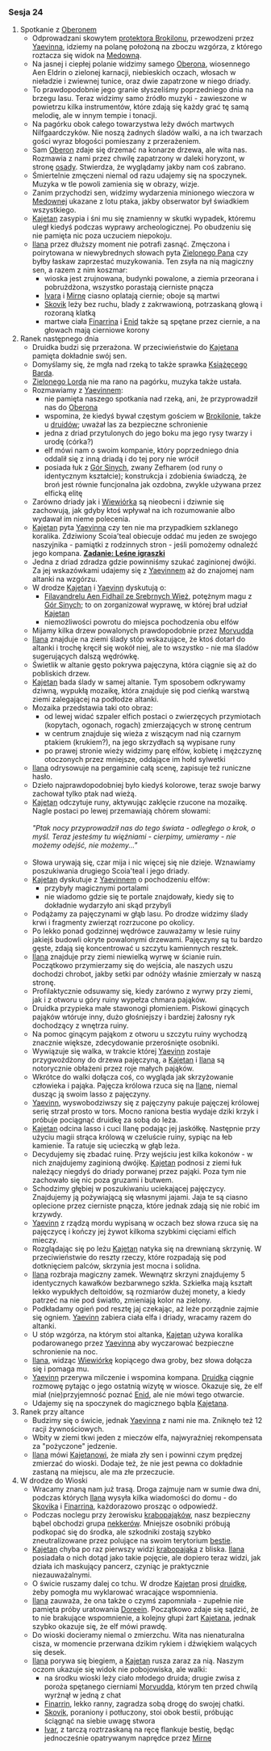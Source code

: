 ### Sesja 24
1. Spotkanie z [Oberonem](#p_oberon)
    * Odprowadzani skowytem [protektora Brokilonu](#b_bizoktor), przewodzeni przez [Yaevinna](#p_yaevinn), idziemy na polanę położoną na zboczu wzgórza, z którego roztacza się widok na [Medowną](#l_medowna). 
    * Na jasnej i ciepłej polanie widzimy samego [Oberona](#p_oberon), wiosennego Aen Eldrin o zielonej karnacji, niebieskich oczach, włosach w nieładzie i zwiewnej tunice, oraz dwie zapatrzone w niego driady.
    * To prawdopodobnie jego granie słyszeliśmy poprzedniego dnia na brzegu lasu. Teraz widzimy samo źródło muzyki - zawieszone w powietrzu kilka instrumentów, które zdają się każdy grać tę samą melodię, ale w innym tempie i tonacji.
    * Na pagórku obok całego towarzystwa leży dwóch martwych Nilfgaardczyków. Nie noszą żadnych śladów walki, a na ich twarzach gości wyraz błogości pomieszany z przerażeniem.
    * Sam [Oberon](#p_oberon) zdaje się drzemać na konarze drzewa, ale wita nas. Rozmawia z nami przez chwilę zapatrzony w daleki horyzont, w stronę [osady](#l_medowna). Stwierdza, że wyglądamy jakby nam coś zabrano. 
    * Śmiertelnie zmęczeni niemal od razu udajemy się na spoczynek. Muzyka w tle powoli zamienia się w obrazy, wizje. 
    * Zanim przychodzi sen, widzimy wydarzenia minionego wieczora w [Medownej](#l_medowna) ukazane z lotu ptaka, jakby obserwator był świadkiem wszystkiego.
    * [Kajetan](#g_kajetan) zasypia i śni mu się znamienny w skutki wypadek, któremu uległ kiedyś podczas wyprawy archeologicznej. Po obudzeniu się nie pamięta nic poza uczuciem niepokoju.
    * [Ilana](#g_ilana) przez dłuższy moment nie potrafi zasnąć. Zmęczona i poirytowana w niewybrednych słowach pyta [Zielonego Pana](#p_oberon) czy byłby łaskaw zaprzestać muzykowania. Ten zsyła na nią magiczny sen, a razem z nim koszmar:
        * wioska jest zrujnowana, budynki powalone, a ziemia przeorana i pobrużdżona, wszystko porastają cierniste pnącza
        * [Ivara](#p_ivar) i [Mirnę](#p_mirna) ciasno oplatają ciernie; oboje są martwi
        * [Skovik](#p_skovik) leży bez ruchu, blady z zakrwawioną, potrzaskaną głową i rozoraną klatką
        * martwe ciała [Finarrina](#p_druid_finarrin) i [Enid](#p_enid) także są spętane przez ciernie, a na głowach mają cierniowe korony
2. Ranek następnego dnia
    * Druidka budzi się przerażona. W przeciwieństwie do [Kajetana](#g_kajetan) pamięta dokładnie swój sen.
    * Domyślamy się, że mgła nad rzeką to także sprawka [Książęcego Barda](#p_oberon).
    * [Zielonego Lorda](#p_oberon) nie ma rano na pagórku, muzyka także ustała.
    * Rozmawiamy z [Yaevinnem](#p_yaevinn):
        * nie pamięta naszego spotkania nad rzeką, ani, że przyprowadził nas do [Oberona](#p_oberon)
        * wspomina, że kiedyś bywał częstym gościem w [Brokilonie](#l_brokilon), także u [druidów](#l_wioska); uważał las za bezpieczne schronienie
        * jedna z driad przytulonych do jego boku ma jego rysy twarzy i urodę (córka?)
        * elf mówi nam o swoim kompanie, który poprzedniego dnia oddalił się z inną driadą i do tej pory nie wrócił
        * posiada łuk z [Gór Sinych](#l_gory_sine), zwany Zefharem (od runy o identycznym kształcie); konstrukcja i zdobienia świadczą, że broń jest równie funcjonalna jak ozdobna, zwykle używana przez elficką elitę
    * Zarówno driady jak i [Wiewiórka](#p_yaevinn) są nieobecni i dziwnie się zachowują, jak gdyby ktoś wpływał na ich rozumowanie albo wydawał im nieme polecenia.
    * [Kajetan](#g_kajetan) pyta [Yaevinna](#p_yaevinn) czy ten nie ma przypadkiem szklanego koralika. Zdziwiony Scoia'teal obiecuje oddać mu jeden ze swojego naszyjnika - pamiątki z rodzinnych stron - jeśli pomożemy odnaleźć jego kompana. **[Zadanie: Leśne igraszki](#z_q13)**
    * Jedna z driad zdradza gdzie powinniśmy szukać zaginionej dwójki. Za jej wskazówkami udajemy się z [Yaevinnem](#p_yaevinn) aż do znajomej nam altanki na wzgórzu.
    * W drodze [Kajetan](#g_kajetan) i [Yaevinn](#p_yaevinn) dyskutują o:
        * [Filavandrelu Aen Fidhail ze Srebrnych Wież](#p_filavandrel), potężnym magu z [Gór Sinych](#l_gory_sine); to on zorganizował wyprawę, w której brał udział [Kajetan](#g_kajetan)
        * niemożliwości powrotu do miejsca pochodzenia obu elfów
    * Mijamy kilka drzew powalonych prawdopodobnie przez [Morvudda](#b_bizoktor)
    * [Ilana](#g_ilana) znajduje na ziemi ślady stóp wskazujące, że ktoś dotarł do altanki i trochę kręcił się wokół niej, ale to wszystko - nie ma śladów sugerujących dalszą wędrówkę.
    * Świetlik w altanie gęsto pokrywa pajęczyna, która ciągnie się aż do pobliskich drzew.
    * [Kajetan](#g_kajetan) bada ślady w samej altanie. Tym sposobem odkrywamy dziwną, wypukłą mozaikę, która znajduje się pod cieńką warstwą ziemi zalegającej na podłodze altanki.
    * Mozaika przedstawia taki oto obraz:
        * od lewej widać szpaler elfich postaci o zwierzęcych przymiotach (kopytach, ogonach, rogach) zmierzających w stronę centrum
        * w centrum znajduje się wieża z wiszącym nad nią czarnym ptakiem (krukiem?), na jego skrzydłach są wypisane runy
        * po prawej stronie wieży widzimy parę elfów, kobietę i mężczyznę otoczonych przez mniejsze, oddające im hołd sylwetki
    * [Ilana](#g_ilana) odrysowuje na pergaminie całą scenę, zapisuje też runiczne hasło. 
    * Dzieło najprawdopodobniej było kiedyś kolorowe, teraz swoje barwy zachował tylko ptak nad wieżą.
    * [Kajetan](#g_kajetan) odczytuje runy, aktywując zaklęcie rzucone na mozaikę. Nagle postaci po lewej przemawiają chórem słowami:<br/><br/>
                *"Ptak nocy przyprowadził nas do tego świata - odległego o krok, o myśl. Teraz jesteśmy tu więźniami - cierpimy, umieramy - nie możemy odejść, nie możemy..."*<br/><br/>
    * Słowa urywają się, czar mija i nic więcej się nie dzieje. Wznawiamy poszukiwania drugiego Scoia'teal i jego driady.
    * [Kajetan](#g_kajetan) dyskutuje z [Yaevinnem](#p_yaevinn) o pochodzeniu elfów: 
        * przybyły magicznymi portalami
        * nie wiadomo gdzie się te portale znajdowały, kiedy się to dokładnie wydarzyło ani skąd przybyli
    * Podążamy za pajęczynami w głąb lasu. Po drodze widzimy ślady krwi i fragmenty zwierząt rozrzucone po okolicy.
    * Po lekko ponad godzinnej wędrówce zauważamy w lesie ruiny jakiejś budowli okryte powalonymi drzewami. Pajęczyny są tu bardzo gęste, zdają się koncentrować u szczytu kamiennych resztek.
    * [Ilana](#g_ilana) znajduje przy ziemi niewielką wyrwę w ścianie ruin. Początkowo przymierzamy się do wejścia, ale naszych uszu dochodzi chrobot, jakby setki par odnóży właśnie zmierzały w naszą stronę.
    * Profilaktycznie odsuwamy się, kiedy zarówno z wyrwy przy ziemi, jak i z otworu u góry ruiny wypełza chmara pająków.
    * Druidka przypieka małe stawonogi płomieniem. Piskowi ginących pająków wtóruje inny, dużo głośniejszy i bardziej żałosny ryk dochodzący z wnętrza ruiny.
    * Na pomoc ginącym pająkom z otworu u szczytu ruiny wychodzą znacznie większe, zdecydowanie przerośnięte osobniki.
    * Wywiązuje się walka, w trakcie której [Yaevinn](#p_yaevinn) zostaje przygwożdżony do drzewa pajęczyną, a [Kajetan](#g_kajetan) i [Ilana](#g_ilana) są notorycznie obłażeni przez roje małych pająków.
    * Wkrótce do walki dołącza coś, co wygląda jak skrzyżowanie człowieka i pająka. Pajęcza królowa rzuca się na [Ilanę](#g_ilana), niemal dusząc ją swoim lasso z pajęczyny.
    * [Yaevinn](#p_yaevinn), wyswobodziwszy się z pajęczyny pakuje pajęczej królowej serię strzał prosto w tors. Mocno raniona bestia wydaje dziki krzyk i próbuje pociągnąć druidkę za sobą do leża.
    * [Kajetan](#g_kajetan) odcina lasso i cuci Ilanę podając jej jaskółkę. Następnie przy użyciu magii strąca królową w czeluście ruiny, sypiąc na łeb kamienie. Ta ratuje się ucieczką w głąb leża.
    * Decydujemy się zbadać ruinę. Przy wejściu jest kilka kokonów - w nich znajdujemy zaginioną dwójkę. [Kajetan](#g_kajetan) podnosi z ziemi łuk należący niegdyś do driady porwanej przez pająki. Poza tym nie zachowało się nic poza gruzami i butwem.
    * Schodzimy głębiej w poszukiwaniu uciekającej pajęczycy. Znajdujemy ją pożywiającą się własnymi jajami. Jaja te są ciasno oplecione przez cierniste pnącza, które jednak zdają się nie robić im krzywdy.
    * [Yaevinn](#p_yaevinn) z rządzą mordu wypisaną w oczach bez słowa rzuca się na pajęczycę i kończy jej żywot kilkoma szybkimi cięciami elfich mieczy.
    * Rozglądając się po leżu [Kajetan](#g_kajetan) natyka się na drewnianą skrzynię. W przeciwieństwie do reszty rzeczy, które rozpadają się pod dotknięciem palców, skrzynia jest mocna i solidna.
    * [Ilana](#g_ilana) rozbraja magiczny zamek. Wewnątrz skrzyni znajdujemy 5 identycznych kawałków bezbarwnego szkła. Szkiełka mają kształt lekko wypukłych deltoidów, są rozmiarów dużej monety, a kiedy patrzeć na nie pod światło, zmieniają kolor na zielony.
    * Podkładamy ogień pod resztę jaj czekając, aż leże porządnie zajmie się ogniem. [Yaevinn](#p_yaevinn) zabiera ciała elfa i driady, wracamy razem do altanki.
    * U stóp wzgórza, na którym stoi altanka, [Kajetan](#g_kajetan) używa koralika podarowanego przez [Yaevinna](#p_yaevinn) aby wyczarować bezpieczne schronienie na noc.
    * [Ilana](#g_ilana), widząc [Wiewiórkę](#p_yaevinn) kopiącego dwa groby, bez słowa dołącza się i pomaga mu.
    * [Yaevinn](#p_yaevinn) przerywa milczenie i wspomina kompana. [Druidka](#g_ilana) ciągnie rozmowę pytając o jego ostatnią wizytę w wiosce. Okazuje się, że elf miał (nie)przyjemność poznać [Enid](#p_enid), ale nie mówi tego otwarcie.
    * Udajemy się na spoczynek do magicznego bąbla [Kajetana](#g_kajetan).
3. Ranek przy altance
    * Budzimy się o świcie, jednak [Yaevinna](#p_yaevinn) z nami nie ma. Zniknęło też 12 racji żywnościowych.
    * Wbity w ziemi tkwi jeden z mieczów elfa, najwyraźniej rekompensata za "pożyczone" jedzenie.
    * [Ilana](#g_ilana) mówi [Kajetanowi](#g_kajetan), że miała zły sen i powinni czym prędzej zmierzać do wioski. Dodaje też, że nie jest pewna co dokładnie zastaną na miejscu, ale ma złe przeczucie.
4. W drodze do Wioski
    * Wracamy znaną nam już trasą. Droga zajmuje nam w sumie dwa dni, podczas których [Ilana](#g_ilana) wysyła kilka wiadomości do domu - do [Skovika](#p_skovik) i [Finarrina](#p_druid_finarrin), każdorazowo prosząc o odpowiedź.
    * Podczas noclegu przy żerowisku [krabopająków](#b_krabopajak), nasz bezpieczny bąbel obchodzi grupa [nekkerów](#b_nekker). Mniejsze osobniki próbują podkopać się do środka, ale szkodniki zostają szybko zneutralizowane przez polujące na swoim terytorium [bestie](#b_krabopajak).
    * [Kajetan](#g_kajetan) chyba po raz pierwszy widzi [krabopająka](#b_krabopajak) z bliska. [Ilana](#g_ilana) posiadała o nich dotąd jako takie pojęcie, ale dopiero teraz widzi, jak działa ich maskujący pancerz, czyniąc je praktycznie niezauważalnymi.
    * O świcie ruszamy dalej co tchu. W drodze [Kajetan](#g_kajetan) prosi [druidkę](#g_ilana), żeby pomogła mu wyklarować wracające wspomnienia.
    * [Ilana](#g_ilana) zauważa, że ona także o czymś zapomniała - zupełnie nie pamięta próby uratowania [Doreein](#p_doreein). Początkowo zdaje się sądzić, że to nie brakujące wspomnienie, a kolejny głupi żart [Kajetana](#g_kajetan), jednak szybko okazuje się, że elf mówi prawdę.
    * Do wioski docieramy niemal o zmierzchu. Wita nas nienaturalna cisza, w momencie przerwana dzikim rykiem i dźwiękiem walących się desek.
    * [Ilana](#g_ilana) porywa się biegiem, a [Kajetan](#g_kajetan) rusza zaraz za nią. Naszym oczom ukazuje się widok nie pobojowiska, ale walki:
        * na środku wioski leży ciało młodego druida; drugie zwisa z poroża spętanego cierniami [Morvudda](#b_bizoktor), którym ten przed chwilą wyrżnął w jedną z chat
        * [Finarrin](#p_druid_finarrin), lekko ranny, zagradza sobą drogę do swojej chatki.
        * [Skovik](#p_skovik), poraniony i potłuczony, stoi obok bestii, próbując ściągnąć na siebie uwagę stwora
        * [Ivar](#p_ivar), z tarczą roztrzaskaną na ręcę flankuje bestię, będąc jednocześnie opatrywanym naprędce przez [Mirnę](#p_mirna)